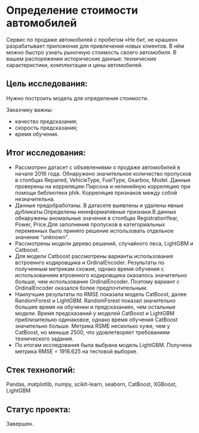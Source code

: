 # Определение стоимости автомобилей

Сервис по продаже автомобилей с пробегом «Не бит, не крашен» разрабатывает приложение для привлечения новых клиентов. В нём можно быстро узнать рыночную стоимость своего автомобиля. В вашем распоряжении исторические данные: технические характеристики, комплектации и цены автомобилей.

## Цель исследования:

Нужно построить модель для определения стоимости.

Заказчику важны:

- качество предсказания;
- скорость предсказания;
- время обучения.

## Итог исследования:


- Рассмотрен датасет с объявлениями о продаже автомобилей в начале 2016 года. Обнаружено значительное количество пропусков в столбцах Repaired, VehicleType, FuelType, Gearbox, Model. Данные проверены на корреляцию Пирсона и нелинейную корреляцию при помощи библиотеки phik. Корреляция признаков между собой незначительна.
- Данные предобработаны. В датасете выявлены и удалены явные дубликаты.Определены неинформативные признаки.В данных обнаружены аномальные значения в столбцах RegistrationYear, Power, Price.Для заполнения пропусков в категориальных переменных было принято решение использовать отдельное значение "unknown".
- Рассмотрены модели дерево решений, случайного леса, LightGBM и Catboost.
- Для модели Catboost рассмотрены варианты использования встроеннго кодировщика и OrdinalEncoder. Результаты по полученным метрикам схожие, однако время обучения с использованием втроенного кодировщика оказалось значительно больше, чем использование OrdinalEncoder. Поэтому вариант с OrdinalEncoder оказался более предпочтительным.
- Наилучшие результаты по RMSE показала модель CatBoost, далее RandomForest и LightGBM. RandomForest показал значительно большее время на обучении и предсказаниях, чем остальные модели. Время предсказаний у моделей CatBoost и LightGBM приблизительно одинаковое, однако время обучения CatBoost значительно больше. Метрика RSME несколько хуже, чем у CatBoost, но меньше 2500, что удовлетворяет требованиям технического задания. 
- По итогам исследования была выбрана модель LightGBM. Получена метрика RMSE = 1916.625 на тестовой выборке.


## Стек технологий:

Pandas, matplotlib, numpy, scikit-learn, seaborn, CatBoost, XGBoost, LightGBM

## Статус проекта:

Завершен.